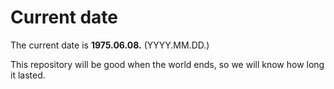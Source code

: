 # Current date

The current date is **1975.06.08.** (YYYY.MM.DD.)

This repository will be good when the world ends, so we will know how long it lasted.
